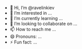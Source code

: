 - 👋 Hi, I’m @ravelinkiev
- 👀 I’m interested in ...
- 🌱 I’m currently learning ...
- 💞️ I’m looking to collaborate on ...
- 📫 How to reach me ...
- 😄 Pronouns: ...
- ⚡ Fun fact: ...

<!---
ravelinkiev/ravelinkiev is a ✨ special ✨ repository because its `README.md` (this file) appears on your GitHub profile.
You can click the Preview link to take a look at your changes.
--->
